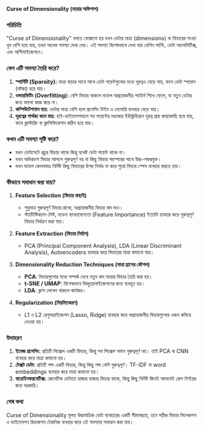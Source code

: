 **Curse of Dimensionality (মাত্রার অভিশাপ)**

### **পরিচিতি**
"Curse of Dimensionality" বলতে বোঝানো হয় যখন ডেটার মাত্রা (dimensions) বা ফিচারের সংখ্যা খুব বেশি হয়ে যায়, তখন অনেক সমস্যা দেখা দেয়। এই সমস্যা বিশেষভাবে দেখা যায় মেশিন লার্নিং, ডেটা অ্যানালিটিক্স, এবং অপ্টিমাইজেশনে।

### **কেন এটি সমস্যা তৈরি করে?**
1. **স্পার্সিটি (Sparsity):** মাত্রা বাড়ার সাথে সাথে ডেটা পয়েন্টগুলোর মধ্যে দূরত্বও বেড়ে যায়, ফলে ডেটা স্প্যারস (ফাঁকা) হয়ে যায়।
2. **ওভারফিটিং (Overfitting):** বেশি ফিচার থাকলে মডেল অপ্রয়োজনীয় প্যাটার্ন শিখে ফেলে, যা নতুন ডেটার জন্য ভালো কাজ করে না।
3. **কম্পিউটেশনাল ব্যয়:** ডেটার মাত্রা বেশি হলে প্রসেসিং টাইম ও মেমোরি ব্যবহার বেড়ে যায়।
4. **দূরত্বের পার্থক্য কমে যায়:** হাই-ডাইমেনশনালে সব পয়েন্টের মধ্যকার ইউক্লিডিয়ান দূরত্ব প্রায় কাছাকাছি হয়ে যায়, ফলে ক্লাস্টারিং বা ক্লাসিফিকেশন কঠিন হয়ে যায়।

### **কখন এটি সমস্যা সৃষ্টি করে?**
- যখন ডেটাসেটে প্রচুর ফিচার থাকে কিন্তু যথেষ্ট ডেটা পয়েন্ট থাকে না।
- যখন অধিকাংশ ফিচার আসলে গুরুত্বপূর্ণ নয় বা কিছু ফিচার পরস্পরের সাথে উচ্চ-সম্বন্ধযুক্ত।
- যখন মডেল কেবলমাত্র নির্দিষ্ট কিছু ফিচারের উপর নির্ভর না করে পুরো ফিচার স্পেস ব্যবহার করতে চায়।

### **কীভাবে সমাধান করা যায়?**
1. **Feature Selection (ফিচার বাছাই)**
   - শুধুমাত্র গুরুত্বপূর্ণ ফিচার রাখো, অপ্রয়োজনীয় ফিচার বাদ দাও।
   - স্ট্যাটিস্টিক্যাল টেস্ট, মডেল ব্যাখ্যাযোগ্যতা (Feature Importance) ইত্যাদি ব্যবহার করে গুরুত্বপূর্ণ ফিচার নির্ধারণ করা যায়।

2. **Feature Extraction (ফিচার নির্যাস)**
   - PCA (Principal Component Analysis), LDA (Linear Discriminant Analysis), Autoencoders ব্যবহার করে ফিচারের মাত্রা কমানো যায়।

3. **Dimensionality Reduction Techniques (মাত্রা হ্রাসের কৌশল)**
   - **PCA**: ফিচারগুলোর মধ্যে সম্পর্ক দেখে নতুন কম মাত্রার ফিচার তৈরি করা হয়।
   - **t-SNE / UMAP**: বিশেষভাবে ভিজ্যুয়ালাইজেশনের জন্য ব্যবহৃত হয়।
   - **LDA**: ক্লাস লেবেল থাকলে কার্যকর।

4. **Regularization (নিয়মিতকরণ)**
   - L1 ও L2 রেগুলারাইজেশন (Lasso, Ridge) ব্যবহার করে অপ্রয়োজনীয় ফিচারগুলোর ওজন কমিয়ে দেওয়া হয়।

### **উদাহরণ**
1. **ইমেজ প্রসেসিং:** প্রতিটি পিক্সেল একটি ফিচার, কিন্তু সব পিক্সেল সমান গুরুত্বপূর্ণ নয়। তাই PCA বা CNN ব্যবহার করে মাত্রা কমানো হয়।
2. **টেক্সট ডেটা:** প্রতিটি শব্দ একটি ফিচার, কিন্তু কিছু শব্দ বেশি গুরুত্বপূর্ণ। TF-IDF বা word embeddings ব্যবহার করে মাত্রা কমানো হয়।
3. **বায়োইনফরমেটিক্স:** জেনেটিক ডেটাতে হাজার হাজার ফিচার থাকে, কিন্তু কিছু নির্দিষ্ট জিনই আসলেই রোগ নির্ণয়ের জন্য দরকারি।

### **শেষ কথা**
Curse of Dimensionality মূলত উচ্চমাত্রিক ডেটা ব্যবহারের একটি সীমাবদ্ধতা, তবে সঠিক ফিচার সিলেকশন ও ডাইমেনশন রিডাকশন টেকনিক ব্যবহার করে এই সমস্যার সমাধান করা যায়।


